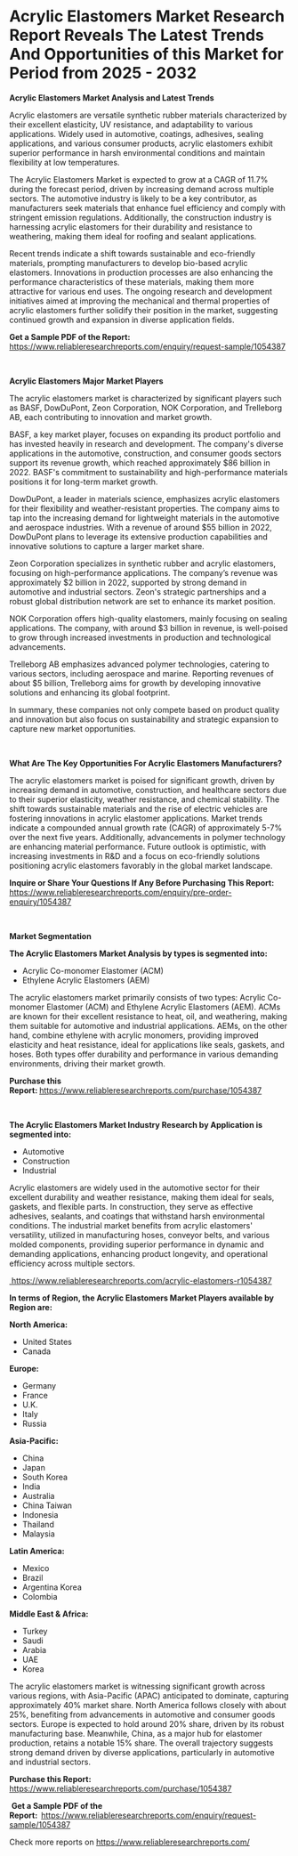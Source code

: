<p><h1>Acrylic Elastomers Market Research Report Reveals The Latest Trends And Opportunities of this Market for Period from 2025 - 2032</h1></p><p><strong>Acrylic Elastomers Market Analysis and Latest Trends</strong></p>
<p><p>Acrylic elastomers are versatile synthetic rubber materials characterized by their excellent elasticity, UV resistance, and adaptability to various applications. Widely used in automotive, coatings, adhesives, sealing applications, and various consumer products, acrylic elastomers exhibit superior performance in harsh environmental conditions and maintain flexibility at low temperatures.</p><p>The Acrylic Elastomers Market is expected to grow at a CAGR of 11.7% during the forecast period, driven by increasing demand across multiple sectors. The automotive industry is likely to be a key contributor, as manufacturers seek materials that enhance fuel efficiency and comply with stringent emission regulations. Additionally, the construction industry is harnessing acrylic elastomers for their durability and resistance to weathering, making them ideal for roofing and sealant applications.</p><p>Recent trends indicate a shift towards sustainable and eco-friendly materials, prompting manufacturers to develop bio-based acrylic elastomers. Innovations in production processes are also enhancing the performance characteristics of these materials, making them more attractive for various end uses. The ongoing research and development initiatives aimed at improving the mechanical and thermal properties of acrylic elastomers further solidify their position in the market, suggesting continued growth and expansion in diverse application fields.</p></p>
<p><strong>Get a Sample PDF of the Report:&nbsp;</strong> <a href="https://www.reliableresearchreports.com/enquiry/request-sample/1054387?utm_campaign=2286&utm_medium=2&utm_source=Github&utm_content=ia&utm_term=31032025&utm_id=acrylic-elastomers">https://www.reliableresearchreports.com/enquiry/request-sample/1054387</a></p>
<p>&nbsp;</p>
<p><strong>Acrylic Elastomers Major Market Players</strong></p>
<p><p>The acrylic elastomers market is characterized by significant players such as BASF, DowDuPont, Zeon Corporation, NOK Corporation, and Trelleborg AB, each contributing to innovation and market growth.</p><p>BASF, a key market player, focuses on expanding its product portfolio and has invested heavily in research and development. The company's diverse applications in the automotive, construction, and consumer goods sectors support its revenue growth, which reached approximately $86 billion in 2022. BASF's commitment to sustainability and high-performance materials positions it for long-term market growth.</p><p>DowDuPont, a leader in materials science, emphasizes acrylic elastomers for their flexibility and weather-resistant properties. The company aims to tap into the increasing demand for lightweight materials in the automotive and aerospace industries. With a revenue of around $55 billion in 2022, DowDuPont plans to leverage its extensive production capabilities and innovative solutions to capture a larger market share.</p><p>Zeon Corporation specializes in synthetic rubber and acrylic elastomers, focusing on high-performance applications. The company’s revenue was approximately $2 billion in 2022, supported by strong demand in automotive and industrial sectors. Zeon's strategic partnerships and a robust global distribution network are set to enhance its market position.</p><p>NOK Corporation offers high-quality elastomers, mainly focusing on sealing applications. The company, with around $3 billion in revenue, is well-poised to grow through increased investments in production and technological advancements.</p><p>Trelleborg AB emphasizes advanced polymer technologies, catering to various sectors, including aerospace and marine. Reporting revenues of about $5 billion, Trelleborg aims for growth by developing innovative solutions and enhancing its global footprint.</p><p>In summary, these companies not only compete based on product quality and innovation but also focus on sustainability and strategic expansion to capture new market opportunities.</p></p>
<p>&nbsp;</p>
<p><strong>What Are The Key Opportunities For Acrylic Elastomers Manufacturers?</strong></p>
<p><p>The acrylic elastomers market is poised for significant growth, driven by increasing demand in automotive, construction, and healthcare sectors due to their superior elasticity, weather resistance, and chemical stability. The shift towards sustainable materials and the rise of electric vehicles are fostering innovations in acrylic elastomer applications. Market trends indicate a compounded annual growth rate (CAGR) of approximately 5-7% over the next five years. Additionally, advancements in polymer technology are enhancing material performance. Future outlook is optimistic, with increasing investments in R&D and a focus on eco-friendly solutions positioning acrylic elastomers favorably in the global market landscape.</p></p>
<p><strong>Inquire or Share Your Questions If Any Before Purchasing This Report:</strong> <a href="https://www.reliableresearchreports.com/enquiry/pre-order-enquiry/1054387?utm_campaign=2286&utm_medium=2&utm_source=Github&utm_content=ia&utm_term=31032025&utm_id=acrylic-elastomers">https://www.reliableresearchreports.com/enquiry/pre-order-enquiry/1054387</a></p>
<p>&nbsp;</p>
<p><strong>Market Segmentation</strong></p>
<p><strong>The Acrylic Elastomers Market Analysis by types is segmented into:</strong></p>
<p><ul><li>Acrylic Co-monomer Elastomer (ACM)</li><li>Ethylene Acrylic Elastomers (AEM)</li></ul></p>
<p><p>The acrylic elastomers market primarily consists of two types: Acrylic Co-monomer Elastomer (ACM) and Ethylene Acrylic Elastomers (AEM). ACMs are known for their excellent resistance to heat, oil, and weathering, making them suitable for automotive and industrial applications. AEMs, on the other hand, combine ethylene with acrylic monomers, providing improved elasticity and heat resistance, ideal for applications like seals, gaskets, and hoses. Both types offer durability and performance in various demanding environments, driving their market growth.</p></p>
<p><strong>Purchase this Report:&nbsp;</strong><a href="https://www.reliableresearchreports.com/purchase/1054387?utm_campaign=2286&utm_medium=2&utm_source=Github&utm_content=ia&utm_term=31032025&utm_id=acrylic-elastomers">https://www.reliableresearchreports.com/purchase/1054387</a></p>
<p>&nbsp;</p>
<p><strong>The Acrylic Elastomers Market Industry Research by Application is segmented into:</strong></p>
<p><ul><li>Automotive</li><li>Construction</li><li>Industrial</li></ul></p>
<p><p>Acrylic elastomers are widely used in the automotive sector for their excellent durability and weather resistance, making them ideal for seals, gaskets, and flexible parts. In construction, they serve as effective adhesives, sealants, and coatings that withstand harsh environmental conditions. The industrial market benefits from acrylic elastomers' versatility, utilized in manufacturing hoses, conveyor belts, and various molded components, providing superior performance in dynamic and demanding applications, enhancing product longevity, and operational efficiency across multiple sectors.</p></p>
<p><a href="https://www.reliableresearchreports.com/acrylic-elastomers-r1054387?utm_campaign=2286&utm_medium=2&utm_source=Github&utm_content=ia&utm_term=31032025&utm_id=acrylic-elastomers">&nbsp;https://www.reliableresearchreports.com/acrylic-elastomers-r1054387</a></p>
<p><strong>In terms of Region, the Acrylic Elastomers Market Players available by Region are:</strong></p>
<p>
    <p> <strong> North America: </strong>
        <ul>
            <li>United States</li>
            <li>Canada</li>
        </ul>
        </p> 
    <p> <strong> Europe: </strong>
        <ul>
            <li>Germany</li>
            <li>France</li>
            <li>U.K.</li>
            <li>Italy</li>
            <li>Russia</li>
        </ul>
        </p> 
    <p> <strong> Asia-Pacific: </strong>
        <ul>
            <li>China</li>
            <li>Japan</li>
            <li>South Korea</li>
            <li>India</li>
            <li>Australia</li>
            <li>China Taiwan</li>
            <li>Indonesia</li>
            <li>Thailand</li>
            <li>Malaysia</li>
        </ul>
        </p> 
    <p> <strong> Latin America: </strong>
        <ul>
            <li>Mexico</li>
            <li>Brazil</li>
            <li>Argentina Korea</li>
            <li>Colombia</li>
        </ul>
        </p> 
    <p> <strong> Middle East & Africa: </strong>
        <ul>
            <li>Turkey</li>
            <li>Saudi</li>
            <li>Arabia</li>
            <li>UAE</li>
            <li>Korea</li>
        </ul>
    </p>
    </p>
<p><p>The acrylic elastomers market is witnessing significant growth across various regions, with Asia-Pacific (APAC) anticipated to dominate, capturing approximately 40% market share. North America follows closely with about 25%, benefiting from advancements in automotive and consumer goods sectors. Europe is expected to hold around 20% share, driven by its robust manufacturing base. Meanwhile, China, as a major hub for elastomer production, retains a notable 15% share. The overall trajectory suggests strong demand driven by diverse applications, particularly in automotive and industrial sectors.</p></p>
<p><strong>Purchase this Report: </strong><a href="https://www.reliableresearchreports.com/purchase/1054387?utm_campaign=2286&utm_medium=2&utm_source=Github&utm_content=ia&utm_term=31032025&utm_id=acrylic-elastomers">https://www.reliableresearchreports.com/purchase/1054387</a></p>
<p>&nbsp;<strong>Get a Sample PDF of the Report:&nbsp;&nbsp;</strong><a href="https://www.reliableresearchreports.com/enquiry/request-sample/1054387?utm_campaign=2286&utm_medium=2&utm_source=Github&utm_content=ia&utm_term=31032025&utm_id=acrylic-elastomers">https://www.reliableresearchreports.com/enquiry/request-sample/1054387</a></p>
<p><strong></strong></p>
<p>Check more reports on <a href="https://www.reliableresearchreports.com/?utm_campaign=2286&utm_medium=2&utm_source=Github&utm_content=ia&utm_term=31032025&utm_id=acrylic-elastomers">https://www.reliableresearchreports.com/</a></p>